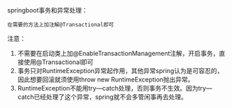 springboot事务和异常处理：

```
在需要的方法上加注解@Transactional即可
```

注意：

1. 不需要在启动类上加@EnableTransactionManagement注解，开启事务，直接使用@Transactional即可
2. 事务只对RuntimeException异常起作用，其他异常spring认为是可容忍的，因此想要回滚就须使用throw new RuntimeException抛出异常。
3. RuntimeException不能用try—catch处理，否则事务不生效。因为try—catch已经处理了这个异常，spring就不会多管闲事再去处理。